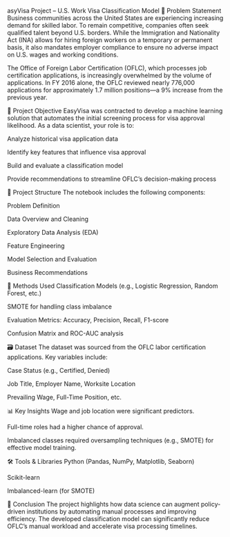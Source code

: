 asyVisa Project – U.S. Work Visa Classification Model
📌 Problem Statement
Business communities across the United States are experiencing increasing demand for skilled labor. To remain competitive, companies often seek qualified talent beyond U.S. borders. While the Immigration and Nationality Act (INA) allows for hiring foreign workers on a temporary or permanent basis, it also mandates employer compliance to ensure no adverse impact on U.S. wages and working conditions.

The Office of Foreign Labor Certification (OFLC), which processes job certification applications, is increasingly overwhelmed by the volume of applications. In FY 2016 alone, the OFLC reviewed nearly 776,000 applications for approximately 1.7 million positions—a 9% increase from the previous year.

🎯 Project Objective
EasyVisa was contracted to develop a machine learning solution that automates the initial screening process for visa approval likelihood. As a data scientist, your role is to:

Analyze historical visa application data

Identify key features that influence visa approval

Build and evaluate a classification model

Provide recommendations to streamline OFLC’s decision-making process

📂 Project Structure
The notebook includes the following components:

Problem Definition

Data Overview and Cleaning

Exploratory Data Analysis (EDA)

Feature Engineering

Model Selection and Evaluation

Business Recommendations

🧠 Methods Used
Classification Models (e.g., Logistic Regression, Random Forest, etc.)

SMOTE for handling class imbalance

Evaluation Metrics: Accuracy, Precision, Recall, F1-score

Confusion Matrix and ROC-AUC analysis

🗃️ Dataset
The dataset was sourced from the OFLC labor certification applications. Key variables include:

Case Status (e.g., Certified, Denied)

Job Title, Employer Name, Worksite Location

Prevailing Wage, Full-Time Position, etc.

📊 Key Insights
Wage and job location were significant predictors.

Full-time roles had a higher chance of approval.

Imbalanced classes required oversampling techniques (e.g., SMOTE) for effective model training.

🛠️ Tools & Libraries
Python (Pandas, NumPy, Matplotlib, Seaborn)

Scikit-learn

Imbalanced-learn (for SMOTE)

🧩 Conclusion
The project highlights how data science can augment policy-driven institutions by automating manual processes and improving efficiency. The developed classification model can significantly reduce OFLC’s manual workload and accelerate visa processing timelines.

